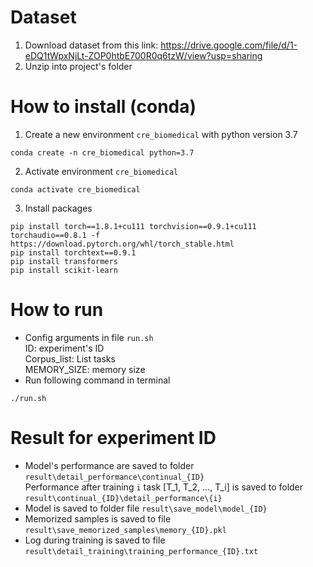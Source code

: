 # Dataset
1. Download dataset from this link: 
https://drive.google.com/file/d/1-eDQ1tWpxNjLt-ZOP0htbE700R0q6tzW/view?usp=sharing
2. Unzip into project's folder

# How to install (conda)
1. Create a new environment `cre_biomedical` with python version 3.7
```
conda create -n cre_biomedical python=3.7
```
2. Activate environment `cre_biomedical`
```
conda activate cre_biomedical
```
3. Install packages
```
pip install torch==1.8.1+cu111 torchvision==0.9.1+cu111 torchaudio==0.8.1 -f https://download.pytorch.org/whl/torch_stable.html
pip install torchtext==0.9.1
pip install transformers
pip install scikit-learn
```

# How to run
- Config arguments in file `run.sh` \
  ID: experiment's ID \
  Corpus_list: List tasks \
  MEMORY_SIZE: memory size
- Run following command in terminal
```
./run.sh
```

# Result for experiment ID
- Model's performance are saved to folder `result\detail_performance\continual_{ID}` \
  Performance after training `i` task [T_1, T_2, ..., T_i] is saved to folder `result\continual_{ID}\detail_performance\{i}`
- Model is saved to folder file `result\save_model\model_{ID}`
- Memorized samples is saved to file `result\save_memorized_samples\memory_{ID}.pkl`
- Log during training is saved to file `result\detail_training\training_performance_{ID}.txt`
